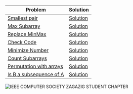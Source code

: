 | Problem                                          | Solution                                     |
| -------------------------------------------------| --------------------------------------------|
| [Smallest pair](https://codeforces.com/group/MWSDmqGsZm/contest/219774/problem/I)         | [Solution](./Smallest_Pair.cpp)|
| [Max Subarray](https://codeforces.com/group/MWSDmqGsZm/contest/219774/problem/L)          | [Solution](./Max_Subarray.cpp)|
| [Replace MinMax](https://codeforces.com/group/MWSDmqGsZm/contest/219774/problem/M)        | [Solution](./Replace_MinMax.cpp)|
| [Check Code](https://codeforces.com/group/MWSDmqGsZm/contest/219774/problem/N)            | [Solution](./Check_Code.cpp)|
| [Minimize Number](https://codeforces.com/group/MWSDmqGsZm/contest/219774/problem/P)       | [Solution](./Minimize_Number.cpp)|
| [Count Subarrays](https://codeforces.com/group/MWSDmqGsZm/contest/219774/problem/Q)       | [Solution](./Count_Subarrays.cpp)|
| [Permutation with arrays](https://codeforces.com/group/MWSDmqGsZm/contest/219774/problem/R)| [Solution](./Permutation_with_arrays.cpp)|
| [Is B a subsequence of A](https://codeforces.com/group/MWSDmqGsZm/contest/219774/problem/U)| [Solution](./Is_B_a_subsequence_of_A.cpp)|

![IEEE COMPUTER SOCIETY ZAGAZIG STUDENT CHAPTER](https://github.com/AnisEmad/IEEE-CS-Rookies-2024/assets/58657706/28fddd2d-7709-4705-ae3d-dd5fd78ecad5)